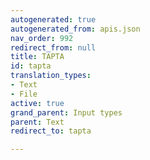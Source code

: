 ```yaml
---
autogenerated: true
autogenerated_from: apis.json
nav_order: 992
redirect_from: null
title: TAPTA
id: tapta
translation_types:
- Text
- File
active: true
grand_parent: Input types
parent: Text
redirect_to: tapta

---
```


